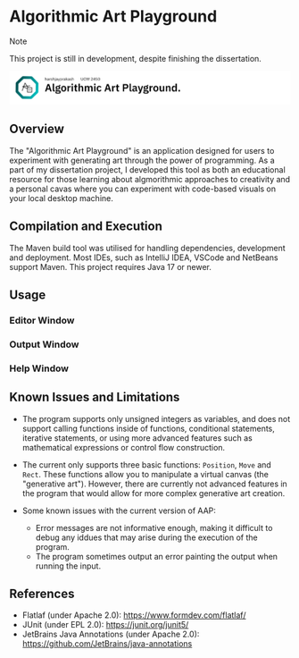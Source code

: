 # Algorithmic Art Playground

> [!NOTE]
> This project is still in development, despite finishing the dissertation.

![Banner (Decorative)](./doc/banner.png)

## Overview

The "Algorithmic Art Playground" is an application designed for users to experiment with
generating art through the power of programming. As a part of my dissertation project, I
developed this tool as both an educational resource for those learning about algmorithmic
approaches to creativity and a personal cavas where you can experiment with code-based
visuals on your local desktop machine.

## Compilation and Execution

The Maven build tool was utilised for handling dependencies, development and deployment.
Most IDEs, such as IntelliJ IDEA, VSCode and NetBeans support Maven. This project requires
Java 17 or newer.

## Usage

### Editor Window

### Output Window

### Help Window

## Known Issues and Limitations

* The program supports only unsigned integers as variables, and does not support calling
functions inside of functions, conditional statements, iterative statements, or using more
advanced features such as mathematical expressions or control flow construction.
* The current only supports three basic functions: `Position`, `Move` and `Rect`. These
functions allow you to manipulate a virtual canvas (the "generative art"). However, there
are currently not advanced features in the program that would allow for more complex
generative art creation.
* Some known issues with the current version of AAP:

  * Error messages are not informative enough, making it difficult to debug any iddues
  that may arise during the execution of the program.
  * The program sometimes output an error painting the output when running the input.

## References

* Flatlaf (under Apache 2.0): <https://www.formdev.com/flatlaf/>
* JUnit (under EPL 2.0): <https://junit.org/junit5/>
* JetBrains Java Annotations (under Apache 2.0): <https://github.com/JetBrains/java-annotations>
